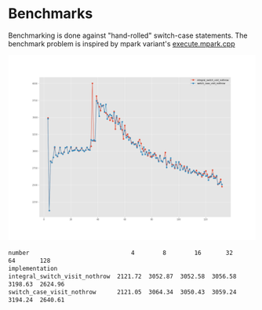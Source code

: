 
# Benchmarks

Benchmarking is done against "hand-rolled" switch-case statements. The benchmark problem is inspired by mpark variant's [execute.mpark.cpp](https://github.com/mpark/variant/blob/benchmark/visit.1/execute.mpark.cpp)

![benchmark graph](./switch_benchmark.png)

```
number                             4        8        16       32       64       128
implementation
integral_switch_visit_nothrow  2121.72  3052.87  3052.58  3056.58  3198.63  2624.96
switch_case_visit_nothrow      2121.05  3064.34  3050.43  3059.24  3194.24  2640.61
```
